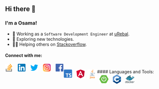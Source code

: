 ## Hi there 👋
### I'm a Osama!

- 💼 Working as a `Software Development Engineer` at [uRebal](https://urebal.com).
- 📖 Exploring new technologies.
- 💁🏻 Helping others on [Stackoverflow](https://stackoverflow.com/users/12099409/osama-abdul-rehman).

#### Connect with me:
[<img align="left" alt="osama-a-rehman | Stack-overflow" width="25px" src="https://raw.githubusercontent.com/osama-a-rehman/osama-a-rehman/main/icons/connect-with-me/stack-overflow.png" />][stackoverflow]
[<img align="left" alt="osama-a-rehman | LinkedIn" width="25px" src="https://raw.githubusercontent.com/osama-a-rehman/osama-a-rehman/main/icons/connect-with-me/linkedin.png" style="margin-left: 16px" />][linkedin]
[<img align="left" alt="osama-a-rehman | Twitter" width="25px" src="https://raw.githubusercontent.com/osama-a-rehman/osama-a-rehman/main/icons/connect-with-me/twitter.png" style="margin-left: 16px" />][twitter]
[<img align="left" alt="osama-a-rehman | Instagram" width="25px" src="https://raw.githubusercontent.com/osama-a-rehman/osama-a-rehman/main/icons/connect-with-me/instagram.png" style="margin-left: 16px" />][instagram]
[<img align="left" alt="osama-a-rehman | Facebook" width="25px" src="https://raw.githubusercontent.com/osama-a-rehman/osama-a-rehman/main/icons/connect-with-me/facebook.png" style="margin-left: 16px" />][facebook]

<br />	
#### Languages and Tools:
<img align="left" alt="Typescript" width="30px" height="30px" src="https://raw.githubusercontent.com/osama-a-rehman/osama-a-rehman/main/icons/languages-and-tools/typescript.png" />
<img align="left" alt="Angular" width="32px" height="32px" src="https://raw.githubusercontent.com/osama-a-rehman/osama-a-rehman/main/icons/languages-and-tools/angular.png" style="margin-left: 10px" />
<img align="left" alt="Java" width="32px" height="32px" src="https://raw.githubusercontent.com/osama-a-rehman/osama-a-rehman/main/icons/languages-and-tools/java.png" style="margin-left: 6px" /><img align="left" alt="Spring Boot" width="32px" height="32px" src="https://raw.githubusercontent.com/osama-a-rehman/osama-a-rehman/main/icons/languages-and-tools/spring-boot.png" style="margin-left: 6px" />
<img align="left" alt="C++" width="32px" height="32px" src="https://raw.githubusercontent.com/osama-a-rehman/osama-a-rehman/main/icons/languages-and-tools/c++.png" style="margin-left: 10px" />
<img align="left" alt="Docker" width="32px" height="32px" src="https://raw.githubusercontent.com/osama-a-rehman/osama-a-rehman/main/icons/languages-and-tools/docker.png" style="margin-left: 10px" />

[stackoverflow]: https://stackoverflow.com/users/12099409/osama-abdul-rehman
[linkedin]: https://www.linkedin.com/in/osama-a-rehman
[twitter]: https://twitter.com/osama_a_rehman
[instagram]: https://www.instagram.com/usama_022
[facebook]: https://www.facebook.com/OsamaARehman97